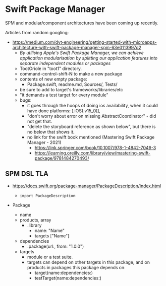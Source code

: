 # Swift Package Manager

SPM and modular/component architectures have been coming up recently.

Articles from random googling:
  * https://medium.com/dvt-engineering/getting-started-with-microapps-architecture-with-swift-package-manager-spm-63e0113997d2
    - _By utilising Apple's Swift Package Manager, we can achieve application modularisation by splitting our application features into separate independent modules or packages_
    - TootOriole in "toot1" directory.
    - command-control-shift-N to make a new package
    - contents of new empty package:
        - Package.swift, readme.md, Sources/, Tests/
    - be sure to add to target's frameworks/libraries/etc
    - "it demands a test target for every module"
    - bugs:
      - it goes through the hoops of doing ios availability, when it could have
        done     platforms: [.iOS(.v15_0)],
      - "don't worry about error on missing AbstractCoordinator" - did not get that.
      - "delete the storyboard reference as shown below", but there is no below that shows it.
      - no link for the swift book mentioned (Mastering Swift Package Manager - 2021)
        - https://link.springer.com/book/10.1007/978-1-4842-7049-3
        - https://learning.oreilly.com/library/view/mastering-swift-package/9781484270493/


## SPM DSL TLA

* https://docs.swift.org/package-manager/PackageDescription/index.html
  - `import PackageDescription`

* Package
  - name
  - products, array
    - .library
      - name: "Name"
      - targets ["Name"]
  - dependencies
    - .package(url:, from: "1.0.0")
  - targets
    - module or a test suite.
    - targets can depend on other targets in this package, and on products in packages this package depends on
      - target(name:dependencies:)
      - testTarget(name:dependencies:)

